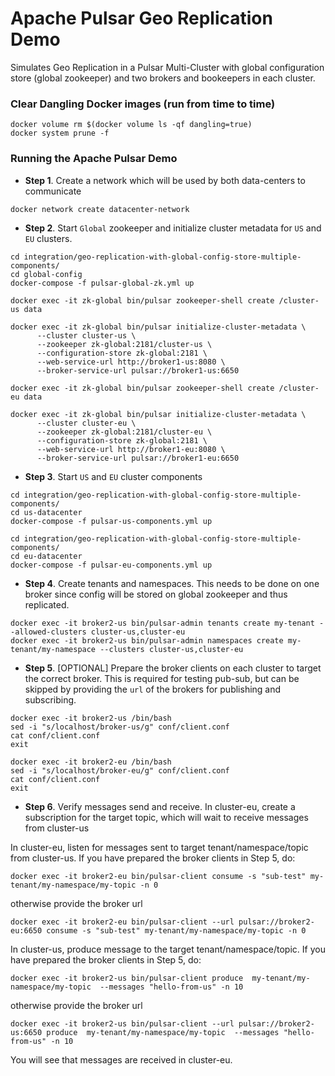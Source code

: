 # Apache Pulsar Geo Replication Demo
Simulates Geo Replication in a Pulsar Multi-Cluster with global configuration store (global zookeeper) and two brokers and bookeepers in each cluster.

### Clear Dangling Docker images (run from time to time)
```
docker volume rm $(docker volume ls -qf dangling=true)
docker system prune -f
```

### Running the Apache Pulsar Demo

- **Step 1**. Create a network which will be used by both data-centers to communicate

```
docker network create datacenter-network
```

- **Step 2**. Start `Global` zookeeper and initialize cluster metadata for `US` and `EU` clusters.
```
cd integration/geo-replication-with-global-config-store-multiple-components/
cd global-config
docker-compose -f pulsar-global-zk.yml up
```

```
docker exec -it zk-global bin/pulsar zookeeper-shell create /cluster-us data

docker exec -it zk-global bin/pulsar initialize-cluster-metadata \
      --cluster cluster-us \
      --zookeeper zk-global:2181/cluster-us \
      --configuration-store zk-global:2181 \
      --web-service-url http://broker1-us:8080 \
      --broker-service-url pulsar://broker1-us:6650
```

```
docker exec -it zk-global bin/pulsar zookeeper-shell create /cluster-eu data

docker exec -it zk-global bin/pulsar initialize-cluster-metadata \
      --cluster cluster-eu \
      --zookeeper zk-global:2181/cluster-eu \
      --configuration-store zk-global:2181 \
      --web-service-url http://broker1-eu:8080 \
      --broker-service-url pulsar://broker1-eu:6650
```

- **Step 3**. Start `US` and `EU` cluster components

```
cd integration/geo-replication-with-global-config-store-multiple-components/
cd us-datacenter
docker-compose -f pulsar-us-components.yml up
```

```
cd integration/geo-replication-with-global-config-store-multiple-components/
cd eu-datacenter
docker-compose -f pulsar-eu-components.yml up
```
  
- **Step 4**. Create tenants and namespaces. This needs to be done on one broker since config will be stored on global zookeeper and thus replicated.

```
docker exec -it broker2-us bin/pulsar-admin tenants create my-tenant --allowed-clusters cluster-us,cluster-eu
docker exec -it broker2-us bin/pulsar-admin namespaces create my-tenant/my-namespace --clusters cluster-us,cluster-eu
```

- **Step 5**. [OPTIONAL] Prepare the broker clients on each cluster to target the correct broker. This is required for testing pub-sub, but can be 
skipped by providing the `url` of the brokers for publishing and subscribing.

```
docker exec -it broker2-us /bin/bash
sed -i "s/localhost/broker-us/g" conf/client.conf
cat conf/client.conf
exit
```

```
docker exec -it broker2-eu /bin/bash
sed -i "s/localhost/broker-eu/g" conf/client.conf
cat conf/client.conf
exit
```

- **Step 6**. Verify messages send and receive. In cluster-eu, create a subscription for the target topic, which will wait to receive messages from cluster-us

In cluster-eu, listen for messages sent to target tenant/namespace/topic from cluster-us. If you have prepared the broker clients in Step 5, do:
```
docker exec -it broker2-eu bin/pulsar-client consume -s "sub-test" my-tenant/my-namespace/my-topic -n 0
```

otherwise provide the broker url

```
docker exec -it broker2-eu bin/pulsar-client --url pulsar://broker2-eu:6650 consume -s "sub-test" my-tenant/my-namespace/my-topic -n 0
```


In cluster-us, produce message to the target tenant/namespace/topic. If you have prepared the broker clients in Step 5, do:
```
docker exec -it broker2-us bin/pulsar-client produce  my-tenant/my-namespace/my-topic  --messages "hello-from-us" -n 10
```

otherwise provide the broker url

```
docker exec -it broker2-us bin/pulsar-client --url pulsar://broker2-us:6650 produce  my-tenant/my-namespace/my-topic  --messages "hello-from-us" -n 10
```

You will see that messages are received in cluster-eu.

